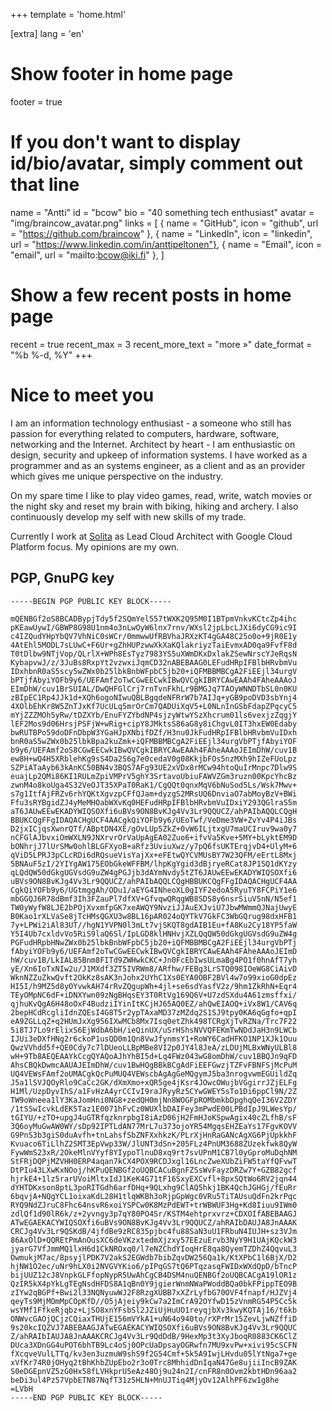 +++
template = 'home.html'

[extra]
lang = 'en'

# Show footer in home page
footer = true

# If you don't want to display id/bio/avatar, simply comment out that line
name = "Antti"
id = "bcow"
bio = "40 something tech enthusiast"
avatar = "img/braincow_avatar.png"
links = [
    { name = "GitHub", icon = "github", url = "https://github.com/braincow" },
    { name = "LinkedIn", icon = "linkedin", url = "https://www.linkedin.com/in/anttipeltonen"},
    { name = "Email", icon = "email", url = "mailto:bcow@iki.fi" },
]

# Show a few recent posts in home page
recent = true
recent_max = 3
recent_more_text = "more »"
date_format = "%b %-d, %Y"
+++

# Nice to meet you

I am an information technology enthusiast - a someone who still has passion for everything related to computers, hardware, software, networking and the Internet. Architect by heart - I am enthusiastic on design, security and upkeep of information systems. I have worked as a programmer and as an systems engineer, as a client and as an provider which gives me unique perspective on the industry.

On my spare time I like to play video games, read, write, watch movies or the night sky and reset my brain with biking, hiking and archery. I also continuously develop my self with new skills of my trade.

Currently I work at [Solita](https://www.solita.fi) as Lead Cloud Architect with Google Cloud Platform focus. My opinions are my own.

## PGP, GnuPG key

```pgp
-----BEGIN PGP PUBLIC KEY BLOCK-----

mQENBGf2oS8BCADBypjTdy5f2SQmYel557tWXK2Q95M0I1BTpmVnkvKCtcZp4ihc
pKEawUywI/GBWP8G98U1nm4o3nLwOyW6lnx7rnv/WXsl2jpLbcLJXi6dyCG9ic9I
c4IZQudYHpYbQV7VhNiC0sWCr/0mmwwUfRBVhaJRXzKT4gGA48C25o0o+9jR0E1y
4AtEhl5MODL7sLUwC+F6Ur+gZhHUPzwwXkXaKQlakriyzTaiEvmxAD0qa9FvfF8d
T0tDlbw9NTjVop/QLrlX+WPh8EsTyz7983YS5uXWmDKxDxlakZSewNrscYJeRqsN
KybapvwJ/z/3JuBs8RxpYt2vzwxiJqmCD32nABEBAAG0LEFudHRpIFBlbHRvbmVu
IDxhbnR0aS5scy5wZWx0b25lbkBnbWFpbC5jb20+iQFMBBMBCgA2FiEEjl34urgV
bPTjfAbyiYOFb9y6/UEFAmf2oTwCGwEECwkIBwQVCgkIBRYCAwEAAh4FAheAAAoJ
EImDhW/cuv1BrSUIAL/DwQHFGlCrj7rnTvnFkhLr9BMGJq7TAOyWNNDTbSL0n0KU
zBIpEC1Rp4JJk1d+XQh6ogoNIwuQBLBgqdeNFRrW7b7AIJq+yGB9poDVD3sbYnj4
4XOlbEhKr8W5ZnTJxKf7UcULq5mrOrCm7QADUiXqV5+L0NLnInGSbFdapZPqcyC5
mYjZZZMOh5yRw/tDZXYb/EnuFYZYbdNP4sjzyWtwYSzXhcrum01ls6vexjzZqgjY
lEF2Mos9d06HrsjPSFjW+wRig+cipY8JMktsS86aG8y8iChgvL0IT3hxEW0Edaby
bwRUTBPo59doDFnDbpW3YGaHJpXNbifDZf/H3nu0JkFudHRpIFBlbHRvbmVuIDxh
bnR0aS5wZWx0b25lbkBpa2kuZmk+iQFMBBMBCgA2FiEEjl34urgVbPTjfAbyiYOF
b9y6/UEFAmf2oS8CGwEECwkIBwQVCgkIBRYCAwEAAh4FAheAAAoJEImDhW/cuv1B
ew8H+wQ4H5XRblehKg9sS4Da2S6g7e0cedaV0g08KkjbFOs5nzMXh9hIZeFUoLpz
SZPiATaAyb63kAnKC50BN4v3BQS7AFg93UE2xVDx8rMCw94htoQuIrMnpc7Dlw9S
euajLp2QMi86KI1RULmZpiVMPrV5ghY3SrtavoUbiuFAWVZGm3ruzn00KpcYhcBz
zwnM4o8koUga4S32VeOJT35XPaT0RaK1/CgQQt0qnxMqV6bNuSod5Ls/Wsk7Mwv+
s7g1ItfAjFRZv6rhYQKtXgvzpCFfQJam+dyzgS2MRsUQ6DnviaO7abMoyBzV+BWi
Ffu3sRYBgidZJ4yMeMHOabWXvKq0HEFudHRpIFBlbHRvbmVuIDxiY293QGlraS5m
aT6JAUwEEwEKADYWIQSOXfi6uBVs9ON8BvKJg4Vv3Lr9QQUCZ/ahPAIbAQQLCQgH
BBUKCQgFFgIDAQACHgUCF4AACgkQiYOFb9y6/UEoTwf/VeDme3VW+ZvYv4P4iJBs
D2jxICjqsXwnrQTf/ABptDN4XE/gOvLUp5ZkZ+0vW6ILjtxgU7maUCIruv9wa0y7
nCFGlAJbvxiOmWXLN9JNXrvrOrVaUpAgEA02Zuo6+ifvVa5Kve+5MY+bLyktEM9D
bONhrjJ7lUrSMw0ohlBLGFXyoB+aRfz3UviuXwz/y7pQ6fsUKTErqjvD4+UlyM+6
qViD5LPRJ3pCLcRDi6dRQsueVisYajXx+eFEtwQYCVMUsBY7W23QFM/eErtL8Mxj
5BNAuF5zI/2YIYgAW175EObGkeWFFBM/lhpKgYgid3dBjryeRCat8JP1SQ1dKYzy
qLQdQW50dGkgUGVsdG9uZW4gPGJjb3dAYmNvdy5tZT6JAUwEEwEKADYWIQSOXfi6
uBVs9ON8BvKJg4Vv3Lr9QQUCZ/ahPAIbAQQLCQgHBBUKCQgFFgIDAQACHgUCF4AA
CgkQiYOFb9y6/UGtmggAh/ODu1/aEYG4INheoXL0gIYF2edoA5RyuTY8FCPiY1e6
mbGGQJ6R78dBmf3Ih3FZauPl7dfXV+GfvqwQRqgWB8SDS8y6nsrSiuV5nN/N5ef1
TW0yWyfW8LJE2bPOjXvxmfpGK7xeAWQY9NvziJJAuEXJviU7JbwMWmmQJNajUwyE
B0Kao1rXLVaSe8jTcHMsQGXU3w8BL16pAR024oQYTkV7GkFC3WbGQrug98dxHFB1
7y+LPWi2iAl83UT//hgN1YVPN0l3mLt7vjSKQT8gdAIB1Eu+fA8Ku2Cy18YP5faW
Y5I4Ub7cxldvVo5RiS9laQ6Sl/IpLGD8klHNHvjXZLQqQW50dGkgUGVsdG9uZW4g
PGFudHRpbHNwZWx0b25lbkBnbWFpbC5jb20+iQFMBBMBCgA2FiEEjl34urgVbPTj
fAbyiYOFb9y6/UEFAmf2oTwCGwEECwkIBwQVCgkIBRYCAwEAAh4FAheAAAoJEImD
hW/cuv1B/LkIAL85Bnm8FITd9ZWHwkCKC+Jn0FcEbIwsULmaBg4PO1f0hnAfT7yh
yE/Xn6IoTxNIw2u/J1MXdf3ZT5IVRWm8/ARfhw/FEBg3LrSTQ098IOeWG8CiAivD
WknNZZuZkwQvft2OkKz8sAK3nJohx2UYhC1Xs0EYA0OBF2BVl4w7o99xioG0dpEz
HI5I/h9MZ5d8yOYvwkAH74rRvZQgupWh+4jl+se6sdYasfV2z/9hm1ZkRhN+Eqr4
TEyOMpNC6dF+iDNXYwn09zNgBHqsEY3T0RtVg169Q6V+U7zdSXdu4A61zmsffxi/
qjhuKvQgA6H48oOxF4BudziIYinItKCjHJ65AQ0EZ/ahQwEIAOQ+iVx8W1/CAV6q
2bepHCdRcgliIdnZQEsI4G8T5r2ypTAxaMD37zMZdq2S1SJ9tpy0KA6qGgfo+qpI
eA9ZGLLqZ+q2HUmJxXg956IXwMCb8Mx7Isq0etZhk498TCRgXjTvRZNa/Trc7F22
5i8TJ7Lo9rElixS6EjWdbA6bH/ieQinUX/uSrHShsNVVQFEKmTwNDdJaH3n9LWCb
IJUi3eDXfHNg2r6ckoP1usQD0m1Qn8VwJfynmsY1+RoWY6CadHFKO1NP1XJk1Ouu
QwzVVhdd5f+QE0Cdy7c7lDUeoLLBpMBe8VI2p0JY4l8JeA/zLDUjMLBxWNyULBl8
wH+9Tb8AEQEAAYkCcgQYAQoAJhYhBI5d+Lq4FWz043wG8omDhW/cuv1BBQJn9qFD
AhsCBQkDwmcAAUAJEImDhW/cuv1BwHQgBBkBCgAdFiEEFGwzjTZFvFBNFSjMcPuM
UQ4VEWsFAmf2oUMACgkQcPuMUQ4VEWscbAgAgGeMQgymJ5ba3nrogvwmEGUildZq
J5a1lSVJQOyRlo9CaCc2GK/dXmXmo+xQR5ge4jKsr4JOwcOWujbVGgirrJZjELFg
H1Ml/UzpDyvIhS/a1FvHzA4yrCCIvI9raJRyyRz5CYwGWEY5sTo1Di6ppCl9N/2Z
TW9oWneea1lY3KaJomHni0NG8+zedQH0mjNn8WOGFpROMbmkbDpghqQeI36V2ZDY
/1tSSwIcvkLdEK5Taz1E0071hFvCz0WUXlbDAIFey3mPwdE00LPBdIpJ9LWesYp/
tGIYU/+zTO+upgJ4uGTRfqzknrpbgI8iAzD06jH2FmHJoKSpwAgix40cZLfhB/sF
3Q6oyMuGwAW0WY/sDp92IPTLdAN77MrL7u373ojoYR54MgqsEHZEaYs17FgvKOVV
G9PnS3b3giS0duAvfh+tnLahsfSbZNFXxhkzK/PLrXjHnRaGANcAgXG6PjUpkkhF
Kvuaco6TiLlhZ2SMT3EpVwp33W/JlUNT3dSn+205FLz4PnUM3688ZUzekfwk8QyW
FywWmS23xR/2OkeMlnVYyf8YIypoTlnuD8xq9rt7svUPnM1CB7l0yGproMuDqhNM
StFRjDQPjMZVHH0ERP4aqan7kCX4POX9RCDJxgl16LncZweXUbZiFW5taYfQFvwT
DtPIu43LXwKxNOoj/hKPuQENBGf2oUQBCACuBgnFZSsWvFayzDRZw7Y+GZB82gcf
hjrkE4+1lz5rarUVoiMltxIdJ1KeK4G71tF16SxyEXCvfl+8pxSQtWo6RV2jqn44
dYHTDKxson8ptL3poRITGdh6arfDHq+9QLxhg9ClAQ5hkj1BK4QchJGHGj/fEuRr
6bqvjA+NQgYCL1oixaKdL28H1tlqWKBh3oRjpGpWgc0VRu5TiTAUsuQdFn2krPqc
RYQ9NdZJruC8Fhc64nsvR6xoiYSPCw0K8MzPdEWT+trWBWUF3Hg+Kd8Iiuu9IWm0
zdlQf1d90lR6k/z+2yvngy3p7qY80PO4Sr/KSTM4ehtprxvrz+CDXOIfABEBAAGJ
ATwEGAEKACYWIQSOXfi6uBVs9ON8BvKJg4Vv3Lr9QQUCZ/ahRAIbDAUJA8JnAAAK
CRCJg4Vv3Lr9QSKdB/4jfdBe9zRC835pjbc4fu88SaN3uU1FRbuN4IUJH+sz3VJm
86AxOlD+QQREtPmAnOusXC6deVKzxtedmXjzxy57EEzuErvb3NyY9H1UAjKQckW3
jyarG7VfJmmMQ1lxH6d1CkNROxq0/l7eNZChdYIoqHrE8qa8QyemTZDhZ4QqvuL3
OwmukjM7ac/8psyjlPDK7V2akS2EGWdb7bibZqvDW256Qa1k/KtXPbC1l6BjX/D2
hjNW1O2ec/uNr9hLX0i2NVGVYKio6/pIPqGS7tQ6PTqzasqFWIDxWXdQpD/bTncP
bijUUZ12cJ8VnpkGLFfopNypR5UwAhCgCB4DSM4nuQENBGf2oUQBCACgA19lOR1z
QzIR5kX4pYkLgTEgNsdHFDS8A1qBn0Y9jgierWnmNWaPWoddBQa0bkFPippTEO9B
zIYw2qBGPf+Bwi2l33NQNyuwWJ2F8RzgXUBB7xXZrLyfbG70OVF4fnapf/HJZVj4
qeyTs9MjMOmMpCOpKfD//O5jAjeiy9kCw7a2ImCrA92OYfwD15zVnmRG54P5Cc5k
wsYMf1FfkeRjqbz+LjSO8xnYFsbSl2JZiUjHuUO1reyqjbXv3kwyKQTAj16/t6kb
ONWvcGAOjQCjzCQiaxTHUjE156mVYkA1+uN64o940to/rXPrMr15ZevLjwNZffiD
9s20kcIQZVJ7ABEBAAGJATwEGAEKACYWIQSOXfi6uBVs9ON8BvKJg4Vv3Lr9QQUC
Z/ahRAIbIAUJA8JnAAAKCRCJg4Vv3Lr9QdDdB/9HexMp3t3XyJboqR0883CK6ClZ
DUca3XDnGG4uPOT6bhTB9Lc4oSj0OPcUaDpsayOGRwfn7MU9xvPw+xivi95cSCFN
fXcqveVulLTTq/kv3en3uzmuW9shS9f2G54Cmf+5k5A9IwjLHvdu05lYtNga7+ge
xVfKr74R0jOHyq2tBhKhbZUpEbo2r3o0Trc8MhhidDnIqaN47Ge8ujiiIncB9ZAK
S0eDGEpnVZ5zG0Hx58fLVHkprU5eAz48Oj9u24n2I/cnFR8n0Ovm2kbtHDn96aa2
beDi3ul4Pz57VpbETN87NqfT31z5HLN+MnUJTiq4MjyOv12AlhPF6zw1g8he
=LVbH
-----END PGP PUBLIC KEY BLOCK-----
```